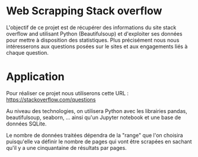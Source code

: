 # Web Scrapping Stack overflow

L'objectif de ce projet est de récupérer des informations du site stack overflow and utilisant Python (Beautifulsoup) et d'exploiter ses données pour mettre à disposition des statistiques.
Plus précisément nous nous intéresserons aux questions posées sur le sites et aux engagements liés à chaque question.

# Application

Pour réaliser ce projet nous utiliserons cette URL : https://stackoverflow.com/questions

Au niveau des technologies, on utilisera Python avec les librairies pandas, beautifulsoup, seaborn, ...
ainsi qu'un Jupyter notebook et une base de données SQLite.


Le nombre de données traitées dépendra de la "range" que l'on choisira puisqu'elle va définir le nombre de pages qui vont être scrapées en sachant qu'il y a une cinquantaine de résultats par pages.